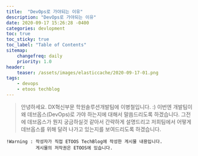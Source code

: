 ```yaml
---
title:  "DevOps로 가야되는 이유"
description: "DevOps로 가야되는 이유"
date: 2020-09-17 15:26:28 -0400
categories: devlopment
toc: true
toc_sticky: true
toc_label: "Table of Contents"
sitemap:
    changefreq: daily
    priority: 1.0
header:
    teaser: /assets/images/elasticcache/2020-09-17-01.png
tags:
    - devops
    - etoos techblog
---
```


> 안녕하세요. DX혁신부문 학원솔루션개발팀에 이병철입니다. :) 
> 이번엔 개발팀이 왜 데브옵스(DevOps)로 가야 하는지에 대해서 말씀드리도록 하겠습니다. 
> 그전에 데브옵스가 뭔지 궁금하실것 같아서 간략하게 설명드리고 저희팀에서 어떻게 데브옵스를 위해 달려 나가고 있는지를 보여드리도록 하겠습니다.

~~~
!Warning : 작성자가 직접 ETOOS TechBlog에 작성한 게시물 내용입니다. 
           게시물의 저작권은 ETOOS에 있습니다.
~~~
